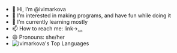 - 👋 Hi, I’m @ivimarkova 
- 👀 I’m interested in making programs, and have fun while doing it
- 🌱 I’m currently learning mostly
- 📫 How to reach me: link->[...](https://linktr.ee/Ivie_)
- 😄 Pronouns: she/her
- ![ivimarkova's Top Languages](https://github-readme-stats.vercel.app/api/top-langs/?username=ivimarkova&theme=tokyonight&show_icons=true&hide_border=true&layout=compact)

<!---
ivimarkova/ivimarkova is a ✨ special ✨ repository because its `README.md` (this file) appears on your GitHub profile.
You can click the Preview link to take a look at your changes.
--->
